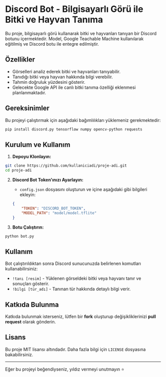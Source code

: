 # Discord Bot - Bilgisayarlı Görü ile Bitki ve Hayvan Tanıma

Bu proje, bilgisayarlı görü kullanarak bitki ve hayvanları tanıyan bir Discord botunu içermektedir. Model, Google Teachable Machine kullanılarak eğitilmiş ve Discord botu ile entegre edilmiştir.

## Özellikler
- Görselleri analiz ederek bitki ve hayvanları tanıyabilir.
- Tanıdığı bitki veya hayvan hakkında bilgi verebilir.
- Tahmin doğruluk yüzdesini gösterir.
- Gelecekte Google API ile canlı bitki tanıma özelliği eklenmesi planlanmaktadır.

## Gereksinimler
Bu projeyi çalıştırmak için aşağıdaki bağımlılıkları yüklemeniz gerekmektedir:
```sh
pip install discord.py tensorflow numpy opencv-python requests
```

## Kurulum ve Kullanım
1. **Depoyu Klonlayın:**
```sh
git clone https://github.com/kullaniciadi/proje-adi.git
cd proje-adi
```

2. **Discord Bot Token'ınızı Ayarlayın:**
   - `config.json` dosyasını oluşturun ve içine aşağıdaki gibi bilgileri ekleyin:
   ```json
   {
       "TOKEN": "DISCORD_BOT_TOKEN",
       "MODEL_PATH": "model/model.tflite"
   }
   ```

3. **Botu Çalıştırın:**
```sh
python bot.py
```

## Kullanım
Bot çalıştırıldıktan sonra Discord sunucunuzda belirlenen komutları kullanabilirsiniz:
- `!tanı [resim]` - Yüklenen görseldeki bitki veya hayvanı tanır ve sonuçları gösterir.
- `!bilgi [tür_adı]` - Tanınan tür hakkında detaylı bilgi verir.

## Katkıda Bulunma
Katkıda bulunmak isterseniz, lütfen bir **fork** oluşturup değişikliklerinizi **pull request** olarak gönderin.

## Lisans
Bu proje MIT lisansı altındadır. Daha fazla bilgi için `LICENSE` dosyasına bakabilirsiniz.

---
Eğer bu projeyi beğendiyseniz, yıldız vermeyi unutmayın ⭐


